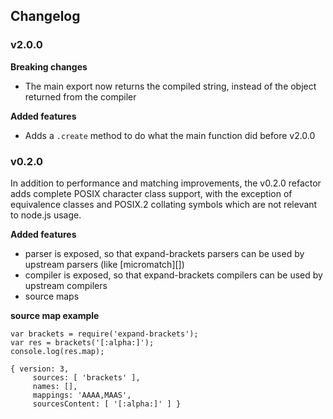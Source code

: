 Changelog
---------

### v2.0.0

**Breaking changes**

-   The main export now returns the compiled string, instead of the object returned from the compiler

**Added features**

-   Adds a `.create` method to do what the main function did before v2.0.0

### v0.2.0

In addition to performance and matching improvements, the v0.2.0 refactor adds complete POSIX character class support, with the exception of equivalence classes and POSIX.2 collating symbols which are not relevant to node.js usage.

**Added features**

-   parser is exposed, so that expand-brackets parsers can be used by upstream parsers (like \[micromatch\]\[\])
-   compiler is exposed, so that expand-brackets compilers can be used by upstream compilers
-   source maps

**source map example**

    var brackets = require('expand-brackets');
    var res = brackets('[:alpha:]');
    console.log(res.map);

    { version: 3,
         sources: [ 'brackets' ],
         names: [],
         mappings: 'AAAA,MAAS',
         sourcesContent: [ '[:alpha:]' ] }
